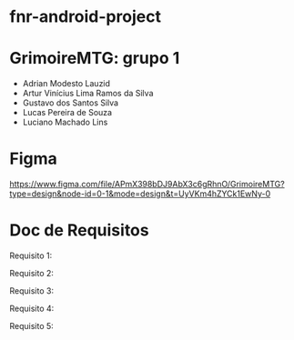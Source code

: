 # fnr-android-project

# GrimoireMTG: grupo 1
- Adrian Modesto Lauzid
- Artur Vinícius Lima Ramos da Silva
- Gustavo dos Santos Silva
- Lucas Pereira de Souza
- Luciano Machado Lins

# Figma 
https://www.figma.com/file/APmX398bDJ9AbX3c6gRhnO/GrimoireMTG?type=design&node-id=0-1&mode=design&t=UyVKm4hZYCk1EwNy-0

# Doc de Requisitos

Requisito 1:

Requisito 2: 

Requisito 3:

Requisito 4:

Requisito 5:
